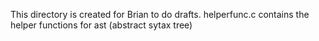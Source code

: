 This directory is created for Brian to do drafts.
helperfunc.c contains the helper functions for ast (abstract sytax tree)